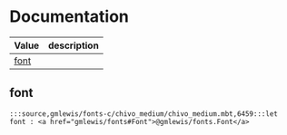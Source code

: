 # Documentation
|Value|description|
|---|---|
|[font](#font)||

## font

```moonbit
:::source,gmlewis/fonts-c/chivo_medium/chivo_medium.mbt,6459:::let font : <a href="gmlewis/fonts#Font">@gmlewis/fonts.Font</a>
```

